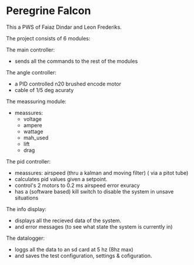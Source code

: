 # Peregrine Falcon
This a PWS of Faiaz Dindar and Leon Frederiks.

The project consists of 6 modules:

The main controller:
- sends all the commands to the rest of the modules

The angle controller:
- a PID controlled n20 brushed encode motor
- cable of 1/5 deg acuraty

The meassuring module:
- meassures:
  - voltage
  - ampere
  - wattage
  - mah_used
  - lift
  - drag

The pid controller:
- meassures: airspeed (thru a kalman and moving filter) ( via a pitot tube)
- calculates pid values given a setpoint.
- control's 2 motors to 0.2 ms airspeed error exuracy
- has a (software based) kill switch to disable the system in unsave situations

The info display:
- displays all the recieved data of the system.
- and error messages (to see what state the system is currently in)
  
The datalogger:
- loggs all the data to an sd card at 5 hz (8hz max)
- and saves the test configuration, settings & cofiguration.


 
